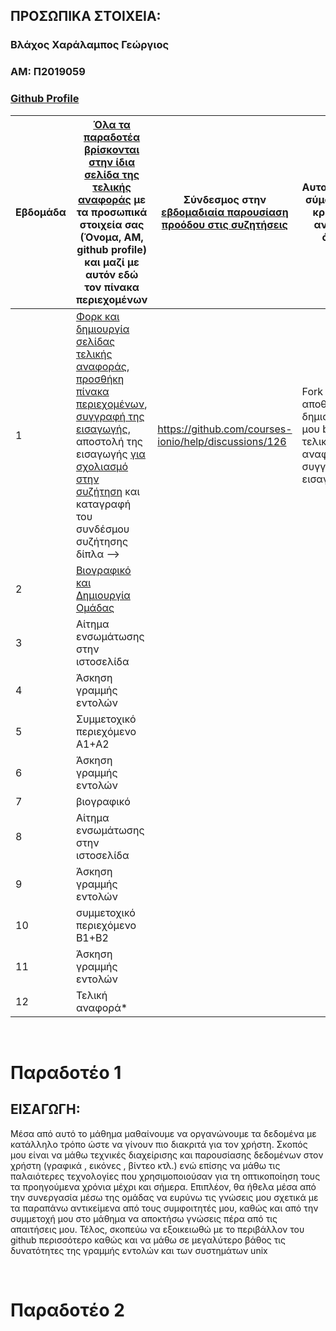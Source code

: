 ## ΠΡΟΣΩΠΙΚΑ ΣΤΟΙΧΕΙΑ:

### Βλάχος Χαράλαμπος Γεώργιος 
### ΑΜ: Π2019059
### [Github Profile](https://github.com/xar1sgeovlacp2019059)

| Εβδομάδα | [Όλα τα παραδοτέα βρίσκονται στην ίδια σελίδα της τελικής αναφοράς](https://courses-ionio.github.io/help/deliverables/) με τα προσωπικά στοιχεία σας (Όνομα, ΑΜ, github profile) και μαζί με αυτόν εδώ τον πίνακα περιεχομένων | Σύνδεσμος στην [εβδομαδιαία παρουσίαση προόδου στις συζητήσεις](https://github.com/courses-ionio/help/discussions/categories/show-and-tell) | Αυτοαξιολόγηση σύμφωνα με τα κριτήρια της αντίστοιχης άσκησης |
| --- | --- | --- | --- |
| 1 | [Φορκ και δημιουργία σελίδας τελικής αναφοράς](https://courses-ionio.github.io/help/guide/), [προσθήκη πίνακα περιεχομένων](https://raw.githubusercontent.com/courses-ionio/sw/master/README.md), [συγγραφή της εισαγωγής](https://courses-ionio.github.io/help/intro/), αποστολή της εισαγωγής [για σχολιασμό στην συζήτηση](https://github.com/courses-ionio/help/discussions/categories/show-and-tell) και καταγραφή του συνδέσμου συζήτησης δίπλα --> | https://github.com/courses-ionio/help/discussions/126 | Fork του αποθετηρίου, δημιουργία δικού μου branch και τελικής αναφοράς και συγγραφή εισαγωγής |
| 2 | [Βιογραφικό και Δημιουργία Ομάδας](#Παραδοτέο-2) | | |
| 3 | Αίτημα ενσωμάτωσης στην ιστοσελίδα | | |
| 4 | Άσκηση γραμμής εντολών | | |
| 5 | Συμμετοχικό περιεχόμενο A1+A2 | | |
| 6 | Άσκηση γραμμής εντολών | | |
| 7 | βιογραφικό | | |
| 8 | Αίτημα ενσωμάτωσης στην ιστοσελίδα | | |
| 9 | Άσκηση γραμμής εντολών | | |
| 10 | συμμετοχικό περιεχόμενο B1+B2 | | |
| 11 | Άσκηση γραμμής εντολών | | |
| 12 | Τελική αναφορά* | | |

</br>

# Παραδοτέο 1

## <a name="P"> ΕΙΣΑΓΩΓΗ:</a>
Μέσα από αυτό το μάθημα μαθαίνουμε να οργανώνουμε τα δεδομένα με κατάλληλο τρόπο ώστε να γίνουν πιο διακριτά για τον χρήστη. Σκοπός μου είναι να μάθω τεχνικές διαχείρισης και παρουσίασης δεδομένων στον χρήστη (γραφικά , εικόνες , βίντεο κτλ.) ενώ επίσης να μάθω τις παλαιότερες τεχνολογίες που χρησιμοποιούσαν για τη οπτικοποίηση τους τα προηγούμενα χρόνια μέχρι και σήμερα. Επιπλέον, θα ήθελα μέσα από την συνεργασία μέσω της ομάδας να ευρύνω τις γνώσεις μου σχετικά με τα παραπάνω αντικείμενα από τους συμφοιτητές μου, καθώς και από την συμμετοχή μου στο μάθημα να αποκτήσω γνώσεις πέρα από τις απαιτήσεις μου. Τέλος, σκοπεύω να εξοικειωθώ με το περιβάλλον του github περισσότερο καθώς και να μάθω σε μεγαλύτερο βάθος τις δυνατότητες της γραμμής εντολών και των συστημάτων unix

</br>

# Παραδοτέο 2
